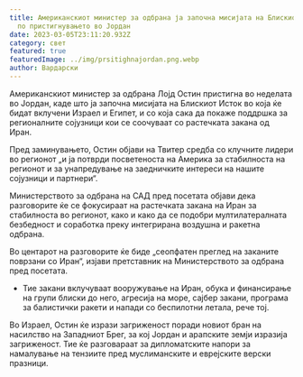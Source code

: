 ```yaml
---
title: Американскиот министер за одбрана ја започна мисијата на Блискиот Исток
  по пристигнувањето во Јордан
date: 2023-03-05T23:11:20.932Z
category: свет
featured: true
featuredImage: ../img/prsitighnajordan.png.webp
author: Вардарски
---
```


Американскиот министер за одбрана Лојд Остин пристигна во неделата во Јордан, каде што ја започна мисијата на Блискиот Исток во која ќе бидат вклучени Израел и Египет, и со која сака да покаже поддршка за регионалните сојузници кои се соочуваат со растечката закана од Иран.

Пред заминувањето, Остин објави на Твитер средба со клучните лидери во регионот „и ја потврди посветеноста на Америка за стабилноста на регионот и за унапредување на заедничките интереси на нашите сојузници и партнери“.

Министерството за одбрана на САД пред посетата објави дека разговорите ќе се фокусираат на растечката закана на Иран за стабилноста во регионот, како и како да се подобри мултилатералната безбедност и соработка преку интегрирана воздушна и ракетна одбрана.

Во центарот на разговорите ќе биде „сеопфатен преглед на заканите поврзани со Иран“, изјави претставник на Министерството за одбрана пред посетата.

- Тие закани вклучуваат вооружување на Иран, обука и финансирање на групи блиски до него, агресија на море, сајбер закани, програма за балистички ракети и напади со беспилотни летала, рече тој.

Во Израел, Остин ќе изрази загриженост поради новиот бран на насилство на Западниот Брег, за кој Јордан и арапските земји изразија загриженост. Тие ќе разговараат за дипломатските напори за намалување на тензиите пред муслиманските и еврејските верски празници.
